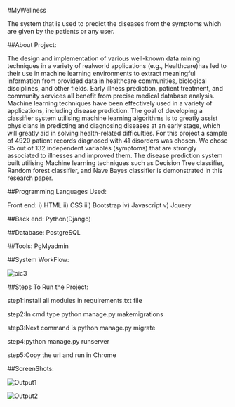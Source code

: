 #MyWellness

The system that is used to predict the diseases from the symptoms which are given by the patients or any user.

##About Project:

The design and implementation of various well-known data mining techniques in a variety of realworld applications (e.g., Healthcare)has led to their use in machine learning environments to extract meaningful information from provided data in healthcare communities, biological disciplines, and other fields.
Early illness prediction, patient treatment, and community services all benefit from precise medical database analysis. 
Machine learning techniques have been effectively used in a variety of applications, including disease prediction. 
The goal of developing a classifier system utilising machine learning algorithms is to greatly assist physicians in predicting and diagnosing diseases at an early stage, which will greatly aid in solving health-related difficulties.
For this project a sample of 4920 patient records diagnosed with 41 disorders was chosen. 
We chose 95 out of 132 independent variables (symptoms) that are strongly associated to illnesses and improved them. 
The disease prediction system built utilising Machine learning techniques such as Decision Tree classifier, Random forest classifier, and Nave Bayes classifier is demonstrated in this research paper.

##Programming Languages Used:

Front end: i) HTML
ii) CSS 
iii) Bootstrap
iv) Javascript
v) Jquery 

##Back end: 
Python(Django) 

##Database: 
PostgreSQL 

##Tools: 
PgMyadmin

##System WorkFlow:



![pic3]()


##Steps To Run the Project:

step1:Install all modules in requirements.txt file

step2:In cmd type python manage.py makemigrations

step3:Next command is python manage.py migrate

step4:python manage.py runserver

step5:Copy the url and run in Chrome 

##ScreenShots:


![Output1]()


![Output2]()
